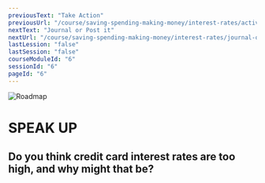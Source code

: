 ```yaml
---
previousText: "Take Action"
previousUrl: "/course/saving-spending-making-money/interest-rates/activities"
nextText: "Journal or Post it"
nextUrl: "/course/saving-spending-making-money/interest-rates/journal-or-post-it"
lastLession: "false"
lastSession: "false"
courseModuleId: "6"
sessionId: "6"
pageId: "6"
---
```



![Roadmap](/assets/img/lets-talk-about-it.png)
# SPEAK UP
## Do you think credit card interest rates are too high, and why might that be?
<sparkle-feed-post assignment-name="Do you think credit card interest rates are too high, and why might that be?" ></sparkle-feed-post>
